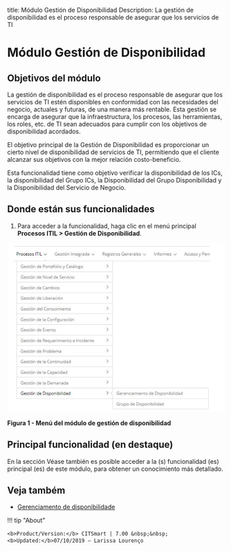 title: Módulo Gestión de Disponibilidad
Description: La gestión de disponibilidad es el proceso responsable de asegurar que los servicios de TI 
# Módulo Gestión de Disponibilidad

Objetivos del módulo
-----------------------

La gestión de disponibilidad es el proceso responsable de asegurar que los servicios de TI estén disponibles en conformidad con 
las necesidades del negocio, actuales y futuras, de una manera más rentable. Esta gestión se encarga de asegurar que la 
infraestructura, los procesos, las herramientas, los roles, etc. de TI sean adecuados para cumplir con los objetivos de 
disponibilidad acordados.

El objetivo principal de la Gestión de Disponibilidad es proporcionar un cierto nivel de disponibilidad de servicios de TI, 
permitiendo que el cliente alcanzar sus objetivos con la mejor relación costo-beneficio.

Esta funcionalidad tiene como objetivo verificar la disponibilidad de los ICs, la disponibilidad del Grupo ICs, la Disponibilidad 
del Grupo Disponibilidad y la Disponibilidad del Servicio de Negocio.

Donde están sus funcionalidades
---------------------------------

1. Para acceder a la funcionalidad, haga clic en el menú principal **Procesos ITIL > Gestión de Disponibilidad**.

![Menu](images/modulo.img1.jpg)

**Figura 1 - Menú del módulo de gestión de disponibilidad**

Principal funcionalidad (en destaque)
----------------------------------------

En la sección Véase también es posible acceder a la (s) funcionalidad (es) principal (es) de este módulo, para obtener un 
conocimiento más detallado.

Veja também
-------------

- [Gerenciamento de disponibilidade](/pt-br/citsmart-platform-7/processes/availability/availability-management.html)

!!! tip "About"

    <b>Product/Version:</b> CITSmart | 7.00 &nbsp;&nbsp;
    <b>Updated:</b>07/10/2019 – Larissa Lourenço
